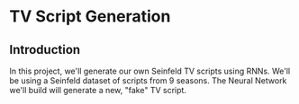 # TV Script Generation

## Introduction

In this project, we'll generate our own Seinfeld TV scripts using RNNs. We'll be using a Seinfeld dataset of scripts from 9 seasons. The Neural Network we'll build will generate a new, "fake" TV script.